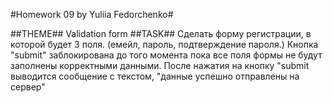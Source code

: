 
#Homework 09 by Yuliia Fedorchenko#

##THEME##
Validation form
##TASK##
Cделать форму регистрации, в которой будет 3 поля. (емейл, пароль, подтверждение пароля.) Кнопка "submit" заблокирована до того момента пока все поля формы не будут заполнены корректными данными. После нажатия на кнопку "submit выводится сообщение с текстом, "данные успешно отправлены на сервер"
